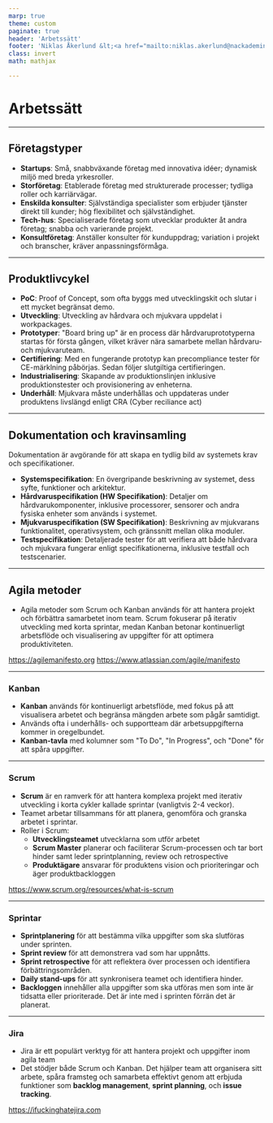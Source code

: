 ```yaml
---
marp: true
theme: custom
paginate: true
header: 'Arbetssätt'
footer: 'Niklas Åkerlund &lt;<a href="mailto:niklas.akerlund@nackademin.se">niklas.akerlund@nackademin.se</a>&gt;'
class: invert
math: mathjax

---
```


# Arbetssätt

---

## Företagstyper

- **Startups**: Små, snabbväxande företag med innovativa idéer; dynamisk miljö med breda yrkesroller.
- **Storföretag**: Etablerade företag med strukturerade processer; tydliga roller och karriärvägar.
- **Enskilda konsulter**: Självständiga specialister som erbjuder tjänster direkt till kunder; hög flexibilitet och självständighet.
- **Tech-hus**: Specialiserade företag som utvecklar produkter åt andra företag; snabba och varierande projekt.
- **Konsultföretag**: Anställer konsulter för kunduppdrag; variation i projekt och branscher, kräver anpassningsförmåga.

---

## Produktlivcykel

- **PoC**: Proof of Concept, som ofta byggs med utvecklingskit och slutar i ett mycket begränsat demo.
- **Utveckling**: Utveckling av hårdvara och mjukvara uppdelat i workpackages.
- **Prototyper**: "Board bring up" är en process där hårdvaruprototyperna startas för första gången, vilket kräver nära samarbete mellan hårdvaru- och mjukvaruteam.
- **Certifiering**: Med en fungerande prototyp kan precompliance tester för CE-märklning påbörjas. Sedan följer slutgiltiga certifieringen.
- **Industrialisering**: Skapande av produktionslinjen inklusive produktionstester och provisionering av enheterna.
- **Underhåll**: Mjukvara måste underhållas och uppdateras under produktens livslängd enligt CRA (Cyber reciliance act)

---

## Dokumentation och kravinsamling

Dokumentation är avgörande för att skapa en tydlig bild av systemets krav och specifikationer.

- **Systemspecifikation**: En övergripande beskrivning av systemet, dess syfte, funktioner och arkitektur.
- **Hårdvaruspecifikation (HW Specifikation)**: Detaljer om hårdvarukomponenter, inklusive processorer, sensorer och andra fysiska enheter som används i systemet.
- **Mjukvaruspecifikation (SW Specifikation)**: Beskrivning av mjukvarans funktionalitet, operativsystem, och gränssnitt mellan olika moduler.
- **Testspecifikation**: Detaljerade tester för att verifiera att både hårdvara och mjukvara fungerar enligt specifikationerna, inklusive testfall och testscenarier.

---

## Agila metoder

- Agila metoder som Scrum och Kanban används för att hantera projekt och förbättra samarbetet inom team. Scrum fokuserar på iterativ utveckling med korta sprintar, medan Kanban betonar kontinuerligt arbetsflöde och visualisering av uppgifter för att optimera produktiviteten.

<https://agilemanifesto.org>
<https://www.atlassian.com/agile/manifesto>

---

### Kanban

- **Kanban** används för kontinuerligt arbetsflöde, med fokus på att visualisera arbetet och begränsa mängden arbete som pågår samtidigt.
- Används ofta i underhålls- och supportteam där arbetsuppgifterna kommer in oregelbundet.
- **Kanban-tavla** med kolumner som "To Do", "In Progress", och "Done" för att spåra uppgifter.

---

### Scrum

- **Scrum** är en ramverk för att hantera komplexa projekt med iterativ utveckling i korta cykler kallade sprintar (vanligtvis 2-4 veckor).
- Teamet arbetar tillsammans för att planera, genomföra och granska arbetet i sprintar.
- Roller i Scrum:
    - **Utvecklingsteamet** utvecklarna som utför arbetet
    - **Scrum Master** planerar och faciliterar Scrum-processen och tar bort hinder samt leder sprintplanning, review och retrospective
    - **Produktägare** ansvarar för produktens vision och prioriteringar och äger produktbackloggen

<https://www.scrum.org/resources/what-is-scrum>

---

### Sprintar

- **Sprintplanering** för att bestämma vilka uppgifter som ska slutföras under sprinten.
- **Sprint review** för att demonstrera vad som har uppnåtts.
- **Sprint retrospective** för att reflektera över processen och identifiera förbättringsområden.
- **Daily stand-ups** för att synkronisera teamet och identifiera hinder.
- **Backloggen** innehåller alla uppgifter som ska utföras men som inte är tidsatta eller prioriterade. Det är inte med i sprinten förrän det är planerat.

---

### Jira

- Jira är ett populärt verktyg för att hantera projekt och uppgifter inom agila team
- Det stödjer både Scrum och Kanban. Det hjälper team att organisera sitt arbete, spåra framsteg och samarbeta effektivt genom att erbjuda funktioner som **backlog management**, **sprint planning**, och **issue tracking**.

<https://ifuckinghatejira.com>
